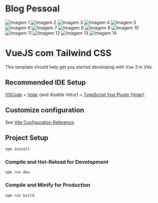 # Blog Pessoal

![Imagem 1](https://i.ibb.co/fkKQrhW/IMG-20240124-WA0051.jpg)
![Imagem 2](https://i.ibb.co/sRcB9BK/IMG-20240124-WA0047.jpg)
![Imagem 3](https://i.ibb.co/KLmtJyD/IMG-20240124-WA0028.jpg)
![Imagem 4](https://i.ibb.co/6ZgDkrR/IMG-20240124-WA0026.jpg)
![Imagem 5](https://i.ibb.co/wsbXhB5/IMG-20240124-WA0025.jpg)
![Imagem 6](https://i.ibb.co/QjncNj1/IMG-20240124-WA0024.jpg)
![Imagem 7](https://i.ibb.co/X5fz6xL/IMG-20240124-WA0023.jpg)
![Imagem 8](https://i.ibb.co/z7KH6fT/IMG-20240124-WA0022.jpg)
![Imagem 9](https://i.ibb.co/q7DzQGf/IMG-20240124-WA0021.jpg)
![Imagem 10](https://i.ibb.co/znTB7jz/IMG-20240124-WA0020.jpg)
![Imagem 11](https://i.ibb.co/ZgDc8dP/IMG-20240124-WA0019.jpg)
![Imagem 12](https://i.ibb.co/JqdSjXT/IMG-20240124-WA0018.jpg)
![Imagem 13](https://i.ibb.co/nqpp5bq/IMG-20240124-WA0017.jpg)
![Imagem 14](https://i.ibb.co/JBBLWkj/IMG-20240124-WA0016.jpg)

# VueJS com Tailwind CSS

This template should help get you started developing with Vue 3 in Vite.

## Recommended IDE Setup

[VSCode](https://code.visualstudio.com/) + [Volar](https://marketplace.visualstudio.com/items?itemName=Vue.volar) (and disable Vetur) + [TypeScript Vue Plugin (Volar)](https://marketplace.visualstudio.com/items?itemName=Vue.vscode-typescript-vue-plugin).

## Customize configuration

See [Vite Configuration Reference](https://vitejs.dev/config/).

## Project Setup

```sh
npm install
```

### Compile and Hot-Reload for Development

```sh
npm run dev
```

### Compile and Minify for Production

```sh
npm run build
```
